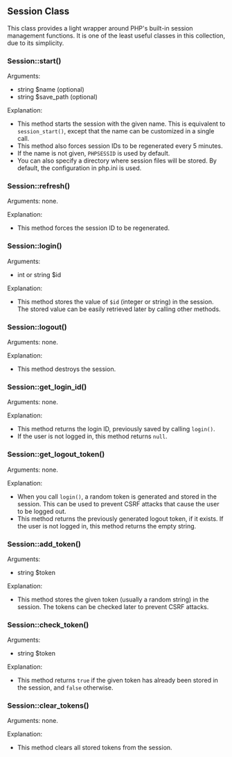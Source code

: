 
Session Class
--------------

This class provides a light wrapper around PHP's built-in session management functions.
It is one of the least useful classes in this collection, due to its simplicity.

### Session::start()

Arguments:

  - string $name (optional)
  - string $save_path (optional)

Explanation:

  - This method starts the session with the given name.
    This is equivalent to `session_start()`, except that the name can be customized in a single call.
  - This method also forces session IDs to be regenerated every 5 minutes.
  - If the name is not given, `PHPSESSID` is used by default.
  - You can also specify a directory where session files will be stored.
    By default, the configuration in php.ini is used.

### Session::refresh()

Arguments: none.

Explanation:

  - This method forces the session ID to be regenerated.

### Session::login()

Arguments:

  - int or string $id

Explanation:

  - This method stores the value of `$id` (integer or string) in the session.
    The stored value can be easily retrieved later by calling other methods.

### Session::logout()

Arguments: none.

Explanation:

  - This method destroys the session.

### Session::get_login_id()

Arguments: none.

Explanation:

  - This method returns the login ID, previously saved by calling `login()`.
  - If the user is not logged in, this method returns `null`.

### Session::get_logout_token()

Arguments: none.

Explanation:

  - When you call `login()`, a random token is generated and stored in the session.
    This can be used to prevent CSRF attacks that cause the user to be logged out.
  - This method returns the previously generated logout token, if it exists.
    If the user is not logged in, this method returns the empty string.

### Session::add_token()

Arguments:

  - string $token

Explanation:

  - This method stores the given token (usually a random string) in the session.
    The tokens can be checked later to prevent CSRF attacks.

### Session::check_token()

Arguments:

  - string $token

Explanation:

  - This method returns `true` if the given token has already been stored in the session, and `false` otherwise.

### Session::clear_tokens()

Arguments: none.

Explanation:

  - This method clears all stored tokens from the session.
